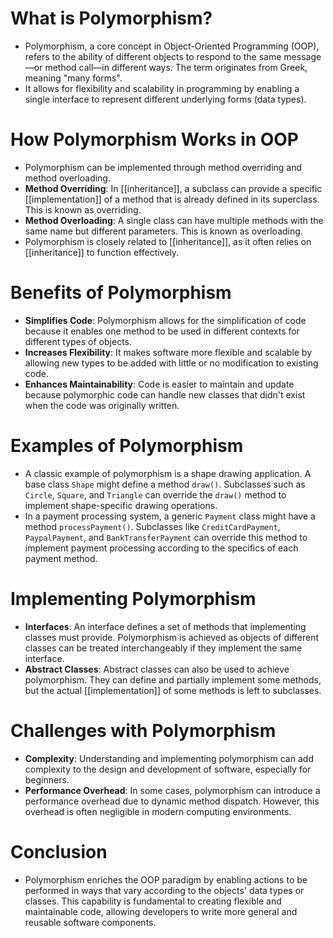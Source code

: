 # What is Polymorphism?

- Polymorphism, a core concept in Object-Oriented Programming (OOP), refers to the ability of different objects to respond to the same message—or method call—in different ways. The term originates from Greek, meaning "many forms".
- It allows for flexibility and scalability in programming by enabling a single interface to represent different underlying forms (data types).

# How Polymorphism Works in OOP

- Polymorphism can be implemented through method overriding and method overloading.
- **Method Overriding**: In [[inheritance]], a subclass can provide a specific [[implementation]] of a method that is already defined in its superclass. This is known as overriding.
- **Method Overloading**: A single class can have multiple methods with the same name but different parameters. This is known as overloading.
- Polymorphism is closely related to [[inheritance]], as it often relies on [[inheritance]] to function effectively.

# Benefits of Polymorphism

- **Simplifies Code**: Polymorphism allows for the simplification of code because it enables one method to be used in different contexts for different types of objects.
- **Increases Flexibility**: It makes software more flexible and scalable by allowing new types to be added with little or no modification to existing code.
- **Enhances Maintainability**: Code is easier to maintain and update because polymorphic code can handle new classes that didn't exist when the code was originally written.

# Examples of Polymorphism

- A classic example of polymorphism is a shape drawing application. A base class `Shape` might define a method `draw()`. Subclasses such as `Circle`, `Square`, and `Triangle` can override the `draw()` method to implement shape-specific drawing operations.
- In a payment processing system, a generic `Payment` class might have a method `processPayment()`. Subclasses like `CreditCardPayment`, `PaypalPayment`, and `BankTransferPayment` can override this method to implement payment processing according to the specifics of each payment method.

# Implementing Polymorphism

- **Interfaces**: An interface defines a set of methods that implementing classes must provide. Polymorphism is achieved as objects of different classes can be treated interchangeably if they implement the same interface.
- **Abstract Classes**: Abstract classes can also be used to achieve polymorphism. They can define and partially implement some methods, but the actual [[implementation]] of some methods is left to subclasses.

# Challenges with Polymorphism

- **Complexity**: Understanding and implementing polymorphism can add complexity to the design and development of software, especially for beginners.
- **Performance Overhead**: In some cases, polymorphism can introduce a performance overhead due to dynamic method dispatch. However, this overhead is often negligible in modern computing environments.

# Conclusion

- Polymorphism enriches the OOP paradigm by enabling actions to be performed in ways that vary according to the objects' data types or classes. This capability is fundamental to creating flexible and maintainable code, allowing developers to write more general and reusable software components.